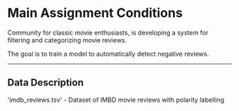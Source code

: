 # Main Assignment Conditions

Community for classic movie enthusiasts, is developing a system for filtering and categorizing movie reviews.

The goal is to train a model to automatically detect negative reviews.

---

## Data Description

'imdb_reviews.tsv' - Dataset of IMBD movie reviews with polarity labelling
